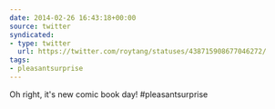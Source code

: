 ```yaml
---
date: 2014-02-26 16:43:18+00:00
source: twitter
syndicated:
- type: twitter
  url: https://twitter.com/roytang/statuses/438715908677046272/
tags:
- pleasantsurprise
---
```


Oh right, it's new comic book day! #pleasantsurprise
